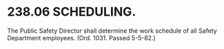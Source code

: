 238.06 SCHEDULING.
==================

The Public Safety Director shall determine the work schedule of all
Safety Department employees. (Ord. 1031. Passed 5-5-82.)
